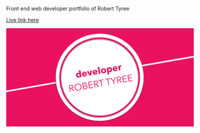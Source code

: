 Front end web developer portfolio of Robert Tyree

[Live link here](https://tyreer.github.io/RTyree_Dev_Portfolio/)

![alt tag](https://raw.githubusercontent.com/tyreer/RTyree_Dev_Portfolio/master/img/social-media-img.png)
